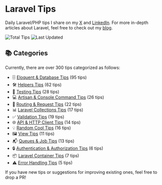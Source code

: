 # Laravel Tips

Daily Laravel/PHP tips I share on my [X](https://x.com/OussamaMater) and [LinkedIn](https://www.linkedin.com/in/oussamamater/). For more in-depth articles about Laravel, feel free to check out my [blog](https://blog.oussama-mater.tech/).

![Total Tips](https://img.shields.io/badge/dynamic/json?url=https%3A%2F%2Fraw.githubusercontent.com%2Foussamamater%2Flaravel-tips%2Fmain%2Fstats.json&label=Total%20Tips&query=%24.totalTips&color=blue)
![Last Updated](https://img.shields.io/github/last-commit/oussamamater/laravel-tips?label=Last%20Updated&color=green)

## 📚 Categories

Currently, there are over 300 tips categorized as follows:

- 🗄️ [Eloquent & Database Tips](./tips/eloquent-and-database.md) (95 tips)
- 🛠️ [Helpers Tips](./tips/helpers.md) (62 tips)
- 🧪 [Testing Tips](./tips/testing.md) (28 tips)
- 💻 [Artisan & Console Command Tips](./tips/console.md) (26 tips)
- 🔄 [Routing & Request Tips](./tips/routing.md) (22 tips)
- 📊 [Laravel Collections Tips](./tips/collections.md) (17 tips)
- ✅ [Validation Tips](./tips/validation.md) (19 tips)
- 🌐 [API & HTTP Client Tips](./tips/api-and-http-client.md) (14 tips)
- 💡 [Random Cool Tips](./tips/others.md) (16 tips)
- 🖼️ [View Tips](./tips/views.md) (11 tips)
- 📬 [Queues & Job Tips](./tips/queues-and-jobs.md) (13 tips)
- 🔒 [Authentication & Authorization Tips](./tips/auth.md) (6 tips)
- 📦 [Laravel Container Tips](./tips/container.md) (7 tips)
- ⚠️ [Error Handling Tips](./tips/error-handling.md) (5 tips)

If you have new tips or suggestions for improving existing ones, feel free to drop a PR!
